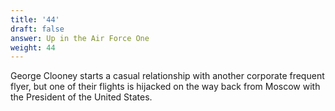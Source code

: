 ```yaml
---
title: '44'
draft: false
answer: Up in the Air Force One
weight: 44
---
```

George Clooney starts a casual relationship with another corporate frequent flyer, but one of their flights is hijacked on the way back from Moscow with the President of the United States.